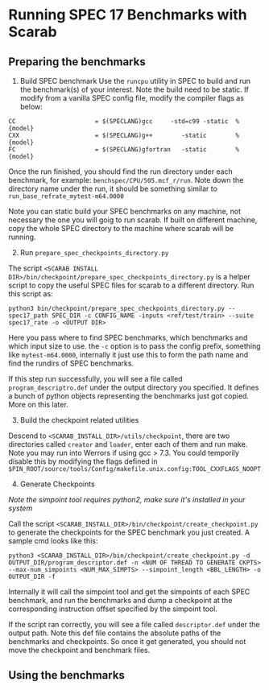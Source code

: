 # Running SPEC 17 Benchmarks with Scarab

## Preparing the benchmarks
1. Build SPEC benchmark
Use the `runcpu` utility in SPEC to build and run the benchmark(s) of your interest. Note the build need to be static. If modify from a vanilla SPEC config file, modify the compiler flags as below: 
```
CC                      = $(SPECLANG)gcc     -std=c99 -static  %{model}
CXX                     = $(SPECLANG)g++        -static        %{model}
FC                      = $(SPECLANG)gfortran   -static        %{model}
```

Once the run finished, you should find the run directory under each benchmark, for example: `benchspec/CPU/505.mcf_r/run`. Note down the directory name under the run, it should be something similar to `run_base_refrate_mytest-m64.0000`

Note you can static build your SPEC benchmarks on any machine, not necessary the one you will goig to run scarab. If built on different machine, copy the whole SPEC directory to the machine where scarab will be running.

2. Run `prepare_spec_checkpoints_directory.py`

The script `<SCARAB INSTALL DIR>/bin/checkpoint/prepare_spec_checkpoints_directory.py` is a helper script to copy the useful SPEC files for scarab to a different directory. Run this script as:
```
python3 bin/checkpoint/prepare_spec_checkpoints_directory.py --spec17_path SPEC_DIR -c CONFIG_NAME -inputs <ref/test/train> --suite spec17_rate -o <OUTPUT DIR>
```
Here you pass where to find SPEC benchmarks, which benchmarks and which input size to use. the `-c` option is to pass the config prefix, something like `mytest-m64.0000`, internally it just use this to form the path name and find the rundirs of SPEC benchmarks. 

If this step run successfully, you will see a file called `program_descriptro.def` under the output directory you specified. It defines a bunch of python objects representing the benchmarks just got copied. More on this later. 

3. Build the checkpoint related utilities

Descend to `<SCARAB_INSTALL_DIR>/utils/checkpoint`, there are two directories called `creator` and `loader`, enter each of them and run make. Note you may run into Werrors if using gcc > 7.3. You could temporily disable this by modifying the flags defined in `$PIN_ROOT/source/tools/Config/makefile.unix.config:TOOL_CXXFLAGS_NOOPT`

4. Generate Checkpoints

*Note the simpoint tool requires python2, make sure it's installed in your system*

Call the script `<SCARAB_INSTALL_DIR>/bin/checkpoint/create_checkpoint.py` to generate the checkpoints for the SPEC benchmark you just created. A sample cmd looks like this:
```
python3 <SCARAB_INSTALL_DIR>/bin/checkpoint/create_checkpoint.py -d OUTPUT_DIR/program_descriptor.def -n <NUM OF THREAD TO GENERATE CKPTS> --max-num_simpoints <NUM_MAX_SIMPTS> --simpoint_length <BBL_LENGTH> -o OUTPUT_DIR -f
```
Internally it will call the simpoint tool and get the simpoints of each SPEC benchmark, and run the benchmarks and dump a checkpoint at the corresponding instruction offset specified by the simpoint tool.

If the script ran correctly, you will see a file called `descriptor.def` under the output path. Note this def file contains the absolute paths of the benchmarks and checkpoints. So once it get generated, you should not move the checkpoint and benchmark files. 


## Using the benchmarks
